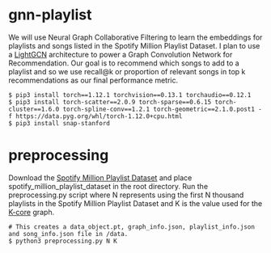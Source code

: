 # gnn-playlist

We will use Neural Graph Collaborative Filtering to learn the embeddings for playlists and songs listed in the Spotify Million Playlist Dataset. I plan to use a [LightGCN](https://arxiv.org/pdf/2002.02126.pdf) architecture to power a Graph Convolution Network for Recommendation. Our goal is to recommend which songs to add to a playlist and so we use recall@k or proportion of relevant songs in top k recommendations as our final performance metric.

```
$ pip3 install torch==1.12.1 torchvision==0.13.1 torchaudio==0.12.1
$ pip3 install torch-scatter==2.0.9 torch-sparse==0.6.15 torch-cluster==1.6.0 torch-spline-conv==1.2.1 torch-geometric==2.1.0.post1 -f https://data.pyg.org/whl/torch-1.12.0+cpu.html
$ pip3 install snap-stanford
```

# preprocessing

Download the [Spotify Million Playlist Dataset](https://www.aicrowd.com/challenges/spotify-million-playlist-dataset-challenge) and place spotify_million_playlist_dataset in the root directory. Run the preprocessing.py script where N represents using the first N thousand playlists in the Spotify Million Playlist Dataset and K is the value used for the [K-core](https://en.wikipedia.org/wiki/Degeneracy_(graph_theory)) graph.

```
# This creates a data_object.pt, graph_info.json, playlist_info.json and song_info.json file in /data.
$ python3 preprocessing.py N K
```
